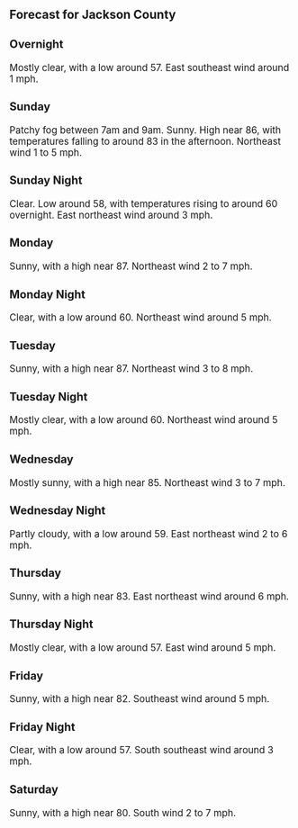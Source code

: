 <div>
   <h2>Forecast for Jackson County</h2>
   <p>
      <div style="font-size:120%">
         <h3>Overnight</h3>Mostly clear, with a low around 57. East southeast wind around 1 mph.<br></div>
   </p>
   <p>
      <div style="font-size:120%">
         <h3>Sunday</h3>Patchy fog between 7am and 9am. Sunny. High near 86, with temperatures falling to around 83 in the afternoon. Northeast wind
         1 to 5 mph.<br></div>
   </p>
   <p>
      <div style="font-size:120%">
         <h3>Sunday Night</h3>Clear. Low around 58, with temperatures rising to around 60 overnight. East northeast wind around 3 mph.<br></div>
   </p>
   <p>
      <div style="font-size:120%">
         <h3>Monday</h3>Sunny, with a high near 87. Northeast wind 2 to 7 mph.<br></div>
   </p>
   <p>
      <div style="font-size:120%">
         <h3>Monday Night</h3>Clear, with a low around 60. Northeast wind around 5 mph.<br></div>
   </p>
   <p>
      <div style="font-size:120%">
         <h3>Tuesday</h3>Sunny, with a high near 87. Northeast wind 3 to 8 mph.<br></div>
   </p>
   <p>
      <div style="font-size:120%">
         <h3>Tuesday Night</h3>Mostly clear, with a low around 60. Northeast wind around 5 mph.<br></div>
   </p>
   <p>
      <div style="font-size:120%">
         <h3>Wednesday</h3>Mostly sunny, with a high near 85. Northeast wind 3 to 7 mph.<br></div>
   </p>
   <p>
      <div style="font-size:120%">
         <h3>Wednesday Night</h3>Partly cloudy, with a low around 59. East northeast wind 2 to 6 mph.<br></div>
   </p>
   <p>
      <div style="font-size:120%">
         <h3>Thursday</h3>Sunny, with a high near 83. East northeast wind around 6 mph.<br></div>
   </p>
   <p>
      <div style="font-size:120%">
         <h3>Thursday Night</h3>Mostly clear, with a low around 57. East wind around 5 mph.<br></div>
   </p>
   <p>
      <div style="font-size:120%">
         <h3>Friday</h3>Sunny, with a high near 82. Southeast wind around 5 mph.<br></div>
   </p>
   <p>
      <div style="font-size:120%">
         <h3>Friday Night</h3>Clear, with a low around 57. South southeast wind around 3 mph.<br></div>
   </p>
   <p>
      <div style="font-size:120%">
         <h3>Saturday</h3>Sunny, with a high near 80. South wind 2 to 7 mph.<br></div>
   </p>
</div>